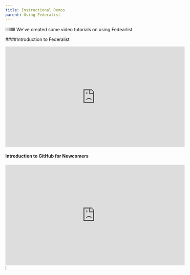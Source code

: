 ```yaml
---
title: Instructional Demos
parent: Using Federalist
---
```

lllllllll
We've created some video tutorials on using Fedearlist.

####Introduction to Federalist
<iframe width="560" height="315" src="https://www.youtube.com/embed/835a8UWlL9c" frameborder="0" allowfullscreen></iframe>

#### Introduction to GitHub for Newcomers
<iframe width="560" height="315" src="https://www.youtube.com/embed/uNa9GOtM6NE" frameborder="0" allowfullscreen></iframe>l
